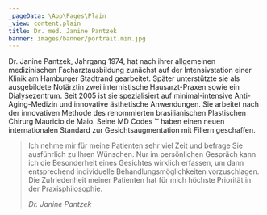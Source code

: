 ```yaml
---
_pageData: \App\Pages\Plain
_view: content.plain
title: Dr. med. Janine Pantzek
banner: images/banner/portrait.min.jpg
---
```


Dr. Janine Pantzek, Jahrgang 1974, hat nach ihrer allgemeinen medizinischen Facharztausbildung zunächst auf der Intensivstation einer Klinik am Hamburger Stadtrand gearbeitet. Später unterstützte sie als ausgebildete Notärztin zwei internistische Hausarzt-Praxen sowie ein Dialysezentrum. Seit 2005 ist sie spezialisiert auf minimal-intensive Anti-Aging-Medizin und innovative ästhetische Anwendungen. Sie arbeitet nach der innovativen Methode des renommierten brasilianischen Plastischen Chirurg Mauricio de Maio. Seine MD Codes ™ haben einen neuen internationalen Standard zur Gesichtsaugmentation mit Fillern geschaffen.

> Ich nehme mir für meine Patienten sehr viel Zeit und befrage Sie ausführlich zu Ihren Wünschen. Nur im persönlichen Gespräch kann ich die Besonderheit eines Gesichtes wirklich erfassen, um dann entsprechend individuelle Behandlungsmöglichkeiten vorzuschlagen. Die Zufriedenheit meiner Patienten hat für mich höchste Priorität in der Praxisphilosophie.
> <footer><cite>Dr. Janine Pantzek</cite></footer>
